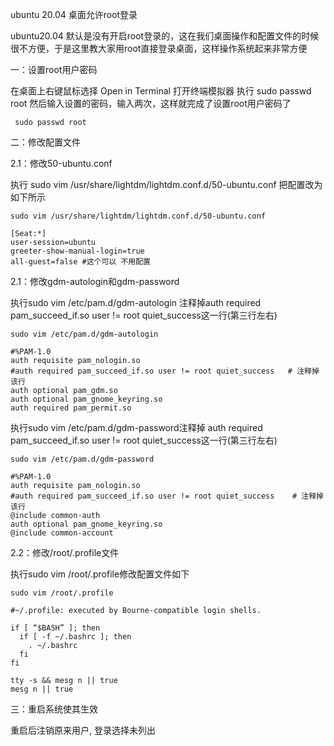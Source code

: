 ubuntu 20.04 桌面允许root登录

ubuntu20.04 默认是没有开启root登录的，这在我们桌面操作和配置文件的时候很不方便，于是这里教大家用root直接登录桌面，这样操作系统起来非常方便



一：设置root用户密码

在桌面上右键鼠标选择 Open in Terminal 打开终端模拟器
执行 sudo passwd root
然后输入设置的密码，输入两次，这样就完成了设置root用户密码了

```shell
 sudo passwd root
```



二：修改配置文件

2.1：修改50-ubuntu.conf

执行 sudo vim /usr/share/lightdm/lightdm.conf.d/50-ubuntu.conf 把配置改为如下所示

```shell
sudo vim /usr/share/lightdm/lightdm.conf.d/50-ubuntu.conf 

[Seat:*]
user-session=ubuntu
greeter-show-manual-login=true
all-guest=false #这个可以 不用配置
```

2.1：修改gdm-autologin和gdm-password

执行sudo vim /etc/pam.d/gdm-autologin 注释掉auth required pam_succeed_if.so user != root quiet_success这一行(第三行左右)

```shell
sudo vim /etc/pam.d/gdm-autologin 

#%PAM-1.0
auth requisite pam_nologin.so
#auth required pam_succeed_if.so user != root quiet_success   # 注释掉该行
auth optional pam_gdm.so
auth optional pam_gnome_keyring.so
auth required pam_permit.so
```

执行sudo vim /etc/pam.d/gdm-password注释掉 auth required pam_succeed_if.so user != root quiet_success这一行(第三行左右)

```shell
sudo vim /etc/pam.d/gdm-password

#%PAM-1.0
auth requisite pam_nologin.so
#auth required pam_succeed_if.so user != root quiet_success    # 注释掉该行
@include common-auth
auth optional pam_gnome_keyring.so
@include common-account
```

2.2：修改/root/.profile文件

执行sudo vim /root/.profile修改配置文件如下

```shell
sudo vim /root/.profile

#~/.profile: executed by Bourne-compatible login shells.

if [ “$BASH” ]; then
  if [ -f ~/.bashrc ]; then
    . ~/.bashrc
  fi
fi

tty -s && mesg n || true
mesg n || true
```



三：重启系统使其生效

重启后注销原来用户, 登录选择未列出